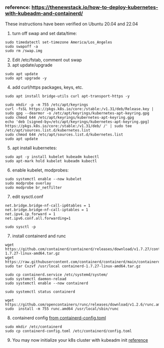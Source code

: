 ### reference: https://thenewstack.io/how-to-deploy-kubernetes-with-kubeadm-and-containerd/

These instructions have been verified on Ubuntu 20.04 and 22.04

1. turn off swap and set data/time:
```
sudo timedatectl set-timezone America/Los_Angeles
sudo swapoff -a
sudo rm /swap.img
```

2. Edit /etc/fstab, comment out swap
3. apt update/upgrade
```
sudo apt update 
sudo apt upgrade -y
```

4. add curl/https packages, keys, etc.
```
sudo apt install bridge-utils curl apt-transport-https -y
```
```
sudo mkdir -p -m 755 /etc/apt/keyrings
curl -fsSL https://pkgs.k8s.io/core:/stable:/v1.31/deb/Release.key | sudo gpg --dearmor -o /etc/apt/keyrings/kubernetes-apt-keyring.gpg
sudo chmod 644 /etc/apt/keyrings/kubernetes-apt-keyring.gpg
echo 'deb [signed-by=/etc/apt/keyrings/kubernetes-apt-keyring.gpg] https://pkgs.k8s.io/core:/stable:/v1.31/deb/ /' | sudo tee /etc/apt/sources.list.d/kubernetes.list
sudo chmod 644 /etc/apt/sources.list.d/kubernetes.list 
sudo apt update
```

5. apt install kubernetes:
``` 
sudo apt -y install kubelet kubeadm kubectl
sudo apt-mark hold kubelet kubeadm kubectl
```

6. enable kubelet, modprobes:
```
sudo systemctl enable --now kubelet
sudo modprobe overlay
sudo modprobe br_netfilter
```
7. edit sysctl.conf
```
net.bridge.bridge-nf-call-ip6tables = 1
net.bridge.bridge-nf-call-iptables = 1
net.ipv4.ip_forward = 1
net.ipv6.conf.all.forwarding=1
```
```
sudo sysctl -p
```

7. install containerd and runc
```
wget https://github.com/containerd/containerd/releases/download/v1.7.27/containerd-1.7.27-linux-amd64.tar.gz 
wget https://raw.githubusercontent.com/containerd/containerd/main/containerd.service
sudo tar Cxzvf /usr/local containerd-1.7.27-linux-amd64.tar.gz 

sudo cp containerd.service /etc/systemd/system/
sudo systemctl daemon-reload
sudo systemctl enable --now containerd

sudo systemctl status containerd

wget https://github.com/opencontainers/runc/releases/download/v1.2.6/runc.amd64
sudo  install -m 755 runc.amd64 /usr/local/sbin/runc
```

8. containerd config [from containerd-config.toml](containerd-config.toml)
```
sudo mkdir /etc/containerd
sudo cp containerd-config.toml /etc/containerd/config.toml
```

9.  You may now initialize your k8s cluster with kubeadm init [reference](../readme.md#initialize-the-kubernetes-cluster)
